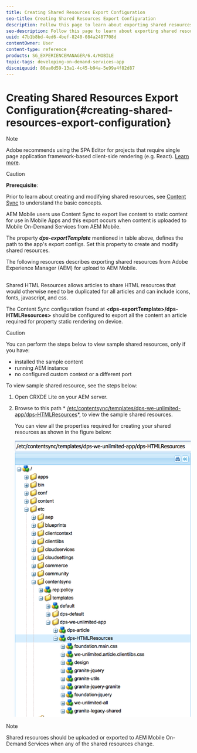 ```yaml
---
title: Creating Shared Resources Export Configuration
seo-title: Creating Shared Resources Export Configuration
description: Follow this page to learn about exporting shared resources from Adobe Experience Manager (AEM) for upload to AEM Mobile.
seo-description: Follow this page to learn about exporting shared resources from Adobe Experience Manager (AEM) for upload to AEM Mobile.
uuid: 47b1b8bd-4ed6-4bef-8240-084a2487708d
contentOwner: User
content-type: reference
products: SG_EXPERIENCEMANAGER/6.4/MOBILE
topic-tags: developing-on-demand-services-app
discoiquuid: 80aa0d59-13a1-4c45-b94a-5e99a4f82d87
---
```


# Creating Shared Resources Export Configuration{#creating-shared-resources-export-configuration}

>[!NOTE]
>
>Adobe recommends using the SPA Editor for projects that require single page application framework-based client-side rendering (e.g. React). [Learn more](../../sites/developing/using/spa-overview.md).

>[!CAUTION]
>
>**Prerequisite**:
>
>Prior to learn about creating and modifying shared resources, see [Content Sync](../../mobile/using/mobile-ondemand-contentsync.md) to understand the basic concepts.

AEM Mobile users use Content Sync to export live content to static content for use in Mobile Apps and this export occurs when content is uploaded to Mobile On-Demand Services from AEM Mobile.

The property ***dps-exportTemplate*** mentioned in table above, defines the path to the app's export configs. Set this property to create and modify shared resources.

The following resources describes exporting shared resources from Adobe Experience Manager (AEM) for upload to AEM Mobile.

##

Shared HTML Resources allows articles to share HTML resources that would otherwise need to be duplicated for all articles and can include icons, fonts, javascript, and css.

The Content Sync configuration found at **&lt;dps-exportTemplate&gt;/dps-HTMLResources&gt;** should be configured to export all the content an article required for property static rendering on device.

>[!CAUTION]
>
>You can perform the steps below to view sample shared resources, only if you have:
>
>* installed the sample content
>* running AEM instance
>* no configured custom context or a different port
>

To view sample shared resource, see the steps below:

1. Open CRXDE Lite on your AEM server.
1. Browse to this path * [/etc/contentsync/templates/dps-we-unlimited-app/dps-HTMLResources](http://localhost:4502/crx/de/index.jsp#/etc/contentsync/templates/dps-we-unlimited-app/dps-HTMLResources)*, to view the sample shared resources.

   You can view all the properties required for creating your shared resources as shown in the figure below:

   ![](assets/chlimage_1-152.png)

>[!NOTE]
>
>Shared resources should be uploaded or exported to AEM Mobile On-Demand Services when any of the shared resources change.

